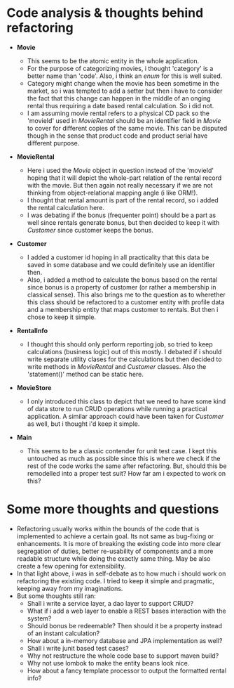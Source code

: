 # Code analysis & thoughts behind refactoring
* __Movie__
	- This seems to be the atomic entity in the whole application. 
	- For the purpose of categorizing movies, i thought 'category' is a better name than 'code'. Also, i think an _enum_ for this is well suited.
	- Category might change when the movie has been sometime in the market, so i was tempted to add a setter but then i have to consider the fact that this change can happen in the middle of an onging rental thus requiring a date based rental calculation. So i did not.
	- I am assuming movie rental refers to a physical CD pack so the 'movieId' used in _MovieRental_ should be an identifier field in _Movie_ to cover for different copies of the same movie. This can be disputed though in the sense that product code and product serial have different purpose.
	
* __MovieRental__
	- Here i used the _Movie_ object in question instead of the 'movieId' hoping that it will depict the whole-part relation of the rental record with the movie. But then again not really necessary if we are not thinking from object-relational mapping angle (i like ORM!).
	- I thought that rental amount is part of the rental record, so i added the rental calculation here.
	- I was debating if the bonus (frequenter point) should be a part as well since rentals generate bonus, but then decided to keep it with _Customer_ since customer keeps the bonus.

* __Customer__
	- I added a customer id hoping in all practicality that this data be saved in some database and we could definitely use an identifier then.
	- Also, i added a method to calculate the bonus based on the rental since bonus is a property of customer (or rather a membership in classical sense). This also brings me to the question as to wherether this class should be refactored to a customer entity with profile data and a membership entity that maps customer to rentals. But then i chose to keep it simple.

* __RentalInfo__
	- I thought this should only perform reporting job, so tried to keep calculations (business logic) out of this mostly. I debated if i should write separate utility clases for the calculations but then decided to write methods in _MovieRental_ and _Customer_ classes. Also the 'statement()' method can be static here.

* __MovieStore__
	- I only introduced this class to depict that we need to have some kind of data store to run CRUD operations while running a practical application. A similar approach could have been taken for _Customer_ as well, but i thought i'd keep it simple.

* __Main__
	- This seems to be a classic contender for unit test case. I kept this untouched as much as possible since this is where we check if the rest of the code works the same after refactoring. But, should this be remodelled into a proper test suit? How far am i expected to work on this?
	
	
# Some more thoughts and questions
* Refactoring usually works within the bounds of the code that is implemented to achieve a certain goal. Its not same as bug-fixing or enhancements. It is more of breaking the existing code into more clear segregation of duties, better re-usability of components and a more readable structure while doing the exactly same thing. May be also create a few opening for extensibility.
* In that light above, i was in self-debate as to how much i should work on refactoring the existing code. I tried to keep it simple and pragmatic, keeping away from my imaginations.
* But some thoughts still ran:
	- Shall i write a service layer, a dao layer to support CRUD?
	- What if i add a web layer to enable a REST bases interaction with the system?
	- Should bonus be redeemable? Then should it be a property instead of an instant calculation?
	- How about a in-memory database and JPA implementation as well?
	- Shall i write junit based test cases?
	- Why not restructure the whole code base to support maven build?
	- Why not use lombok to make the entity beans look nice.
	- How about a fancy template processor to output the formatted rental info?